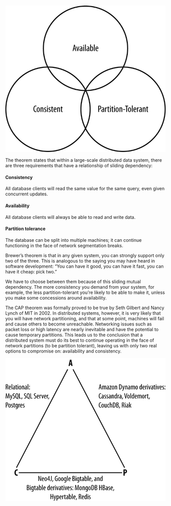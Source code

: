 ![cap theorem imgage](img/CAP-theorem.png)

The theorem states that within a large-scale distributed data system, there are three requirements that have a relationship of sliding dependency:

#### Consistency
All database clients will read the same value for the same query, even given concurrent updates.

#### Availability
All database clients will always be able to read and write data.

#### Partition tolerance
The database can be split into multiple machines; it can continue functioning in the face of network segmentation breaks.

Brewer’s theorem is that in any given system, you can strongly support only two of the three. This is analogous to the saying you may have heard in software development: “You can have it good, you can have it fast, you can have it cheap: pick two.”

We have to choose between them because of this sliding mutual dependency. The more consistency you demand from your system, for example, the less partition-tolerant you’re likely to be able to make it, unless you make some concessions around availability.



The CAP theorem was formally proved to be true by Seth Gilbert and Nancy Lynch of MIT in 2002. In distributed systems, however, it is very likely that you will have network partitioning, and that at some point, machines will fail and cause others to become unreachable. Networking issues such as packet loss or high latency are nearly inevitable and have the potential to cause temporary partitions. This leads us to the conclusion that a distributed system must do its best to continue operating in the face of network partitions (to be partition tolerant), leaving us with only two real options to compromise on: availability and consistency.

![cap theorem db imgage](img/CAP-theorem-db.png)
